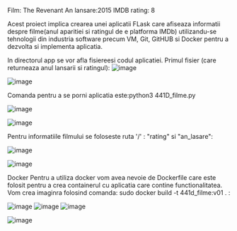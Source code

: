 Film: The Revenant
      An lansare:2015
      IMDB rating: 8


Acest proiect implica crearea unei aplicatii FLask care afiseaza informatii despre filme(anul aparitiei si ratingul de e 
platforma IMDb) utilizandu-se tehnologii din industria software precum VM, Git, GitHUB si Docker pentru a dezvolta si 
implementa aplicatia.

In directorul app se vor afla fisiereesi codul aplicatiei. Primul fisier (care returneaza anul lansarii si ratingul):
![image](https://github.com/Dragos-Calota/curs_vcgj_441D_filme/assets/132939648/281f0651-710c-43d7-bb31-82d132e3c6ff)

![image](https://github.com/Dragos-Calota/curs_vcgj_441D_filme/assets/132939648/037ee040-f680-4539-9508-9fa690c0cce2)


Comanda pentru a se porni aplicatia este:python3 441D_filme.py

![image](https://github.com/Dragos-Calota/curs_vcgj_441D_filme/assets/132939648/d866d3ce-6b30-4063-95d0-2d72b92dd10b)

![image](https://github.com/Dragos-Calota/curs_vcgj_441D_filme/assets/132939648/c086ecc7-cad8-442d-a4a3-4ed6b4267937)


Pentru informatiile filmului se foloseste ruta '/' : "rating" si "an_lasare":

![image](https://github.com/Dragos-Calota/curs_vcgj_441D_filme/assets/132939648/358d50f6-093e-42d5-a432-6564ed2fc94b)

![image](https://github.com/Dragos-Calota/curs_vcgj_441D_filme/assets/132939648/6d4b52be-243c-4465-8280-76296345c515)



Docker
Pentru a utiliza docker vom avea nevoie de Dockerfile care este folosit pentru a crea containerul cu aplicatia care contine functionalitatea. Vom crea imaginra folosind comanda: sudo docker build -t 441d_filme:v01 . :

![image](https://github.com/Dragos-Calota/curs_vcgj_441D_filme/assets/132939648/a6108919-5a1c-4f60-a0ef-f3643960bb62)
![image](https://github.com/Dragos-Calota/curs_vcgj_441D_filme/assets/132939648/27c4da83-46ae-4614-9ddd-e662641d63eb)
![image](https://github.com/Dragos-Calota/curs_vcgj_441D_filme/assets/132939648/7b726cfc-7297-4cfd-83b2-b8b5ac79acbf)




![image](https://github.com/Dragos-Calota/curs_vcgj_441D_filme/assets/132939648/5a107fe2-74e0-4cb7-9e24-c4d196b4f406)

